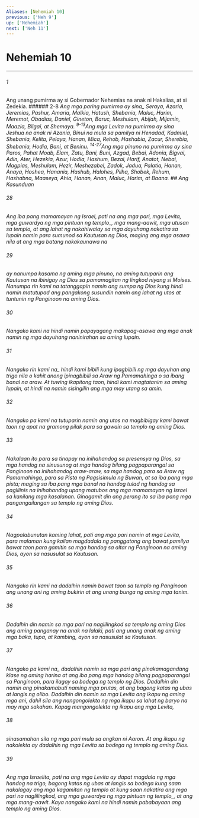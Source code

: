 ```yaml
---
Aliases: [Nehemiah 10]
previous: ['Neh 9']
up: ['Nehemiah']
next: ['Neh 11']
---
```

# Nehemiah 10

***






















###### 1 










Ang unang pumirma ay si Gobernador Nehemias na anak ni Hakalias, at si Zedekia. ###### 2-8 <i class="trans-change">Ang mga paring pumirma ay sina_ Seraya, Azaria, Jeremias, Pashur, Amaria, Malkia, Hatush, Shebania, Maluc, Harim, Meremot, Obadias, Daniel, Gineton, Baruc, Meshulam, Abijah, Mijamin, Maazia, Bilgai, at Shemaya. <sup class="versenum">9-13</sup>Ang mga Levita na pumirma ay sina Jeshua na anak ni Azania, Binui na mula sa pamilya ni Henadad, Kadmiel, Shebania, Kelita, Pelaya, Hanan, Mica, Rehob, Hashabia, Zacur, Sherebia, Shebania, Hodia, Bani, at Beninu. <sup class="versenum">14-27</sup>Ang mga pinuno na pumirma ay sina Paros, Pahat Moab, Elam, Zatu, Bani, Buni, Azgad, Bebai, Adonia, Bigvai, Adin, Ater, Hezekia, Azur, Hodia, Hashum, Bezai, Harif, Anatot, Nebai, Magpias, Meshulam, Hezir, Meshezabel, Zadok, Jadua, Palatia, Hanan, Anaya, Hoshea, Hanania, Hashub, Halohes, Pilha, Shobek, Rehum, Hashabna, Maaseya, Ahia, Hanan, Anan, Maluc, Harim, at Baana. ## Ang Kasunduan 





















###### 28 










Ang iba pang mamamayan ng Israel, pati na ang mga pari, mga Levita, mga guwardya ng mga pintuan <i class="trans-change">ng templo_, mga mang-aawit, mga utusan sa templo, at ang lahat ng nakahiwalay sa mga dayuhang nakatira sa lupain namin para sumunod sa Kautusan ng Dios, maging ang mga asawa nila at ang mga batang nakakaunawa na 





















###### 29 










ay nanumpa kasama ng aming mga pinuno, na aming tutuparin ang Kautusan na ibinigay ng Dios sa pamamagitan ng lingkod niyang si Moises. Nanumpa rin kami na tatanggapin namin ang sumpa ng Dios kung hindi namin matutupad ang pangakong susundin namin ang lahat ng utos at tuntunin ng Panginoon na aming Dios. 





















###### 30 










Nangako kami na hindi namin papayagang makapag-asawa ang mga anak namin ng mga dayuhang naninirahan sa aming lupain. 





















###### 31 










<i class="trans-change">Nangako rin kami na_ hindi kami bibili kung ipagbibili ng mga dayuhan ang trigo nila o kahit anong ipinagbibili sa Araw ng Pamamahinga o sa ibang banal na araw. At tuwing ikapitong taon, hindi kami magtatanim sa aming lupain, at hindi na namin sisingilin ang mga may utang sa amin. 





















###### 32 










Nangako pa kami na tutuparin namin ang utos na magbibigay kami bawat taon ng apat na gramong pilak para sa gawain sa templo ng aming Dios. 





















###### 33 










Nakalaan ito para sa tinapay na inihahandog sa presensya ng Dios, sa mga handog na sinusunog at mga handog bilang pagpaparangal sa Panginoon na inihahandog araw-araw, sa mga handog para sa Araw ng Pamamahinga, para sa Pista ng Pagsisimula ng Buwan, at sa iba pang mga pista; maging sa iba pang mga banal na handog tulad ng handog sa paglilinis na inihahandog upang matubos ang mga mamamayan ng Israel sa kanilang mga kasalanan. Ginagamit din ang perang ito sa iba pang mga pangangailangan sa templo ng aming Dios. 





















###### 34 










Nagpalabunutan kaming lahat, pati ang mga pari namin at mga Levita, para malaman kung kailan magdadala ng panggatong ang bawat pamilya bawat taon para gamitin sa mga handog sa altar ng Panginoon na aming Dios, ayon sa nasusulat sa Kautusan. 





















###### 35 










Nangako rin kami na dadalhin namin bawat taon sa templo ng Panginoon ang unang ani ng aming bukirin at ang unang bunga ng aming mga tanim. 





















###### 36 










Dadalhin din namin sa mga pari na naglilingkod sa templo ng aming Dios ang aming panganay na anak na lalaki, pati ang unang anak ng aming mga baka, tupa, at kambing, ayon sa nasusulat sa Kautusan. 





















###### 37 










<i class="trans-change">Nangako pa kami na_ dadalhin namin sa mga pari ang pinakamagandang klase ng aming harina at ang iba pang mga handog bilang pagpaparangal sa Panginoon, para ilagay sa bodega ng templo ng Dios. Dadalhin din namin ang pinakamabuti naming mga prutas, at ang bagong katas ng ubas at langis ng olibo. Dadalhin din namin sa mga Levita ang ikapu ng aming mga ani, dahil sila ang nangongolekta ng mga ikapu sa lahat ng baryo na may mga sakahan. Kapag mangongolekta ng ikapu ang mga Levita, 





















###### 38 










sinasamahan sila ng mga pari mula sa angkan ni Aaron. At ang ikapu ng nakolekta ay dadalhin ng mga Levita sa bodega ng templo ng aming Dios. 





















###### 39 










Ang mga Israelita, pati na ang mga Levita ay dapat magdala ng mga handog na trigo, bagong katas ng ubas at langis sa bodega kung saan nakalagay ang mga kagamitan ng templo at kung saan nakatira ang mga pari na naglilingkod, ang mga guwardya ng mga pintuan <i class="trans-change">ng templo_, at ang mga mang-aawit. Kaya nangako kami na hindi namin pababayaan ang templo ng aming Dios.
